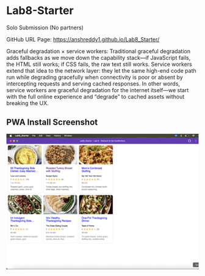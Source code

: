 # Lab8-Starter
Solo Submission (No partners)

GitHub URL Page: https://anshreddy1.github.io/Lab8_Starter/

Graceful degradation × service workers:
Traditional graceful degradation adds fallbacks as we move down the capability stack—if JavaScript fails, the HTML still works; if CSS fails, the raw text still works. Service workers extend that idea to the network layer: they let the same high-end code path run while degrading gracefully when connectivity is poor or absent by intercepting requests and serving cached responses. In other words, service workers are graceful degradation for the internet itself—we start with the full online experience and “degrade” to cached assets without breaking the UX.

## PWA Install Screenshot

![Installed PWA in standalone window](./pwa.png)
